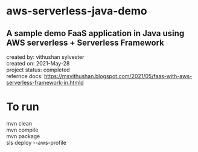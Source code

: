 # aws-serverless-java-demo

A sample demo FaaS application in Java using AWS serverless + Serverless Framework 
----------------------------------------------------------------------------------------------

created by: vithushan sylvester<br/>
created on: 2021-May-28<br/>
project status: completed<br/>
refernce docs: https://msvithushan.blogspot.com/2021/05/faas-with-aws-serverless-framework-in.htmld<br/>

# To run
mvn clean<br/>
mvn compile<br/>
mvn package<br/>
sls deploy --aws-profile <yourprofile><br/> 
